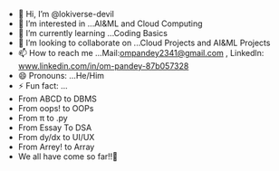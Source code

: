 - 👋 Hi, I’m @lokiverse-devil
- 👀 I’m interested in ...AI&ML and Cloud Computing
- 🌱 I’m currently learning ...Coding Basics
- 💞️ I’m looking to collaborate on ...Cloud Projects and AI&ML Projects
- 📫 How to reach me ...Mail:ompandey2341@gmail.com , Linkedln: www.linkedin.com/in/om-pandey-87b057328
- 😄 Pronouns: ...He/Him
- ⚡ Fun fact: ...
-   From ABCD to DBMS
-   From oops! to OOPs
-   From π to .py
-   From Essay To DSA
-   From dy/dx to UI/UX
-   From Arrey! to Array
-   We all have come so far!!💯

<!---
lokiverse-devil/lokiverse-devil is a ✨ special ✨ repository because its `README.md` (this file) appears on your GitHub profile.
You can click the Preview link to take a look at your changes.
--->
